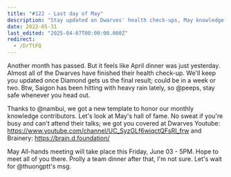 ```yaml
---
title: "#122 - Last day of May"
description: "Stay updated on Dwarves' health check-ups, May knowledge contributors, and upcoming all-hands meeting with team events and safety tips in Saigon."
date: 2022-05-31
last_edited: "2025-04-07T00:00:00.000Z"
redirect:
  - /DrTtFQ
---
```


Another month has passed. But it feels like April dinner was just yesterday.
Almost all of the Dwarves have finished their health check-up. We'll keep you updated once Diamond gets us the final result; could be in a week or two. Btw, Saigon has been hitting with heavy rain lately, so @peeps, stay safe whenever you head out.

Thanks to @nambui, we got a new template to honor our monthly knowledge contributors.
Let's look at May's hall of fame. No sweat if you're busy and can't attend their talks; we got you covered at Dwarves Youtube: <https://www.youtube.com/channel/UC_SyzGLf6wiqctQFsRI_frw> and Brainery: <https://brain.d.foundation/>

May All-hands meeting will take place this Friday, June 03 - 5PM. Hope to meet all of you there.
Prolly a team dinner after that, I'm not sure. Let's wait for @thuongptt's msg.
